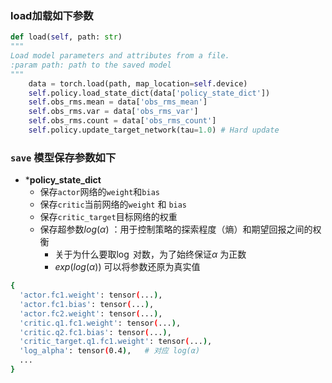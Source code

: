 ### load加载如下参数
```python
def load(self, path: str)
"""
Load model parameters and attributes from a file.
:param path: path to the saved model
"""
	data = torch.load(path, map_location=self.device)
	self.policy.load_state_dict(data['policy_state_dict'])
	self.obs_rms.mean = data['obs_rms_mean']
	self.obs_rms.var = data['obs_rms_var']
	self.obs_rms.count = data['obs_rms_count']
	self.policy.update_target_network(tau=1.0) # Hard update
```

### `save`  模型保存参数如下
*  ***policy_state_dict** 
     * 保存`actor`网络的`weight`和`bias`
     * 保存`critic`当前网络的`weight` 和 `bias`
     * 保存`critic_target`目标网络的权重
     * 保存超参数$log({\alpha})$   ：用于控制策略的探索程度（熵）和期望回报之间的权衡
         * 关于为什么要取$\log$ 对数，为了始终保证$\alpha$ 为正数 
         * $exp(log(\alpha))$ 可以将参数还原为真实值
```bash
{
  'actor.fc1.weight': tensor(...),
  'actor.fc1.bias': tensor(...),
  'actor.fc2.weight': tensor(...),
  'critic.q1.fc1.weight': tensor(...),
  'critic.q2.fc1.bias': tensor(...),
  'critic_target.q1.fc1.weight': tensor(...),
  'log_alpha': tensor(0.4),   # 对应 log(α)
  ...
}
```